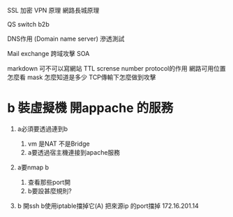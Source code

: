 SSL 加密
VPN 原理
網路長城原理

QS switch
b2b

DNS作用 (Domain name server)
滲透測試

Mail exchange
跨域攻擊
SOA

markdown 可不可以寫網站
TTL
scrense number
protocol的作用
網路可用位置怎麼看
mask 怎麼知道是多少
TCP傳輸下怎麼做到攻擊

# b 裝虛擬機 開appache 的服務
1. a必須要透過連到b
   1. vm 是NAT 不是Bridge
   2. a要透過宿主機連接到apache服務

2. a要nmap b
   1. 查看那些port開
   2. b要設甚麼規則?  

3. b 開ssh b使用iptable擋掉它(A)
   把來源ip 的port擋掉
   172.16.201.14